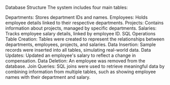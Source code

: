 Database Structure
The system includes four main tables:

Departments: Stores department IDs and names.
Employees: Holds employee details linked to their respective departments.
Projects: Contains information about projects, managed by specific departments.
Salaries: Tracks employee salary details, linked by employee ID.
SQL Operations
Table Creation: Tables were created to represent the relationships between departments, employees, projects, and salaries.
Data Insertion: Sample records were inserted into all tables, simulating real-world data.
Data Updates: Updated an employee's salary to reflect a change in compensation.
Data Deletion: An employee was removed from the database.
Join Queries: SQL joins were used to retrieve meaningful data by combining information from multiple tables, such as showing employee names with their department and salary.